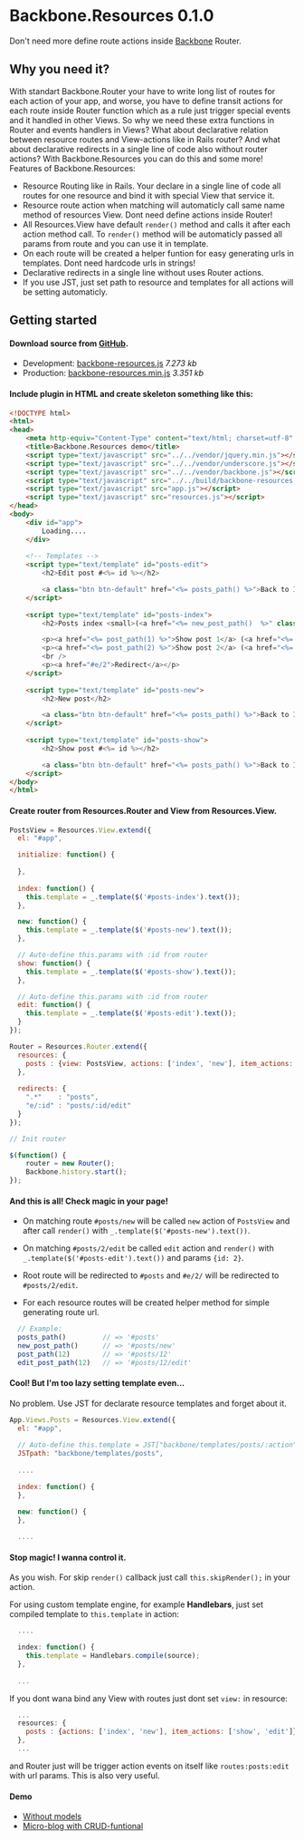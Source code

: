# Backbone.Resources 0.1.0

Don't need more define route actions inside [Backbone](http://documentcloud.github.com/backbone) Router.

## Why you need it?

With standart Backbone.Router your have to write long list of routes for each action of your app, and worse, you have to define transit actions for each route inside Router function which as a rule just trigger special events and it handled in other Views. So why we need these extra functions in Router and events handlers in Views? What about declarative relation between resource routes and View-actions like in Rails router? And what about declarative redirects in a single line of code also without router actions? With Backbone.Resources you can do this and some more!
Features of Backbone.Resources:

* Resource Routing like in Rails. Your declare in a single line of code all routes for one resource and bind it with special View that service it.
* Resource route action when matching will automaticly call same name method of resources View. Dont need define actions inside Router!
* All Resources.View have default `render()` method and calls it after each action method call. To `render()` method will be automaticly passed all params from route and you can use it in template.
* On each route will be created a helper funtion for easy generating urls in templates. Dont need hardcode urls in strings!
* Declarative redirects in a single line without uses Router actions.
* If you use JST, just set path to resource and templates for all actions will be setting automaticly.

## Getting started

#### Download source from [GitHub](https://github.com/Iverson/backbone-resources).

* Development: [backbone-resources.js](https://raw.github.com/Iverson/backbone-resources/master/build/backbone-resources.js) *7.273 kb*
* Production: [backbone-resources.min.js](https://raw.github.com/Iverson/backbone-resources/master/build/backbone-resources.min.js) *3.351 kb*

#### Include plugin in HTML and create skeleton something like this:

```html
<!DOCTYPE html>
<html>
<head>
	<meta http-equiv="Content-Type" content="text/html; charset=utf-8" />
	<title>Backbone.Resources demo</title>
	<script type="text/javascript" src="../../vendor/jquery.min.js"></script>
	<script type="text/javascript" src="../../vendor/underscore.js"></script>
	<script type="text/javascript" src="../../vendor/backbone.js"></script>
	<script type="text/javascript" src="../../build/backbone-resources.min.js"></script>
	<script type="text/javascript" src="app.js"></script>
	<script type="text/javascript" src="resources.js"></script>
</head>
<body>
    <div id="app">
		Loading....
	</div>
	
	<!-- Templates -->
	<script type="text/template" id="posts-edit">
		<h2>Edit post #<%= id %></h2>

		<a class="btn btn-default" href="<%= posts_path() %>">Back to Index</a>
	</script>
	
	<script type="text/template" id="posts-index">
        <h2>Posts index <small>(<a href="<%= new_post_path()  %>" class="">Create new post</a>)</small></h2>

        <p><a href="<%= post_path(1) %>">Show post 1</a> (<a href="<%= edit_post_path(1) %>">Edit</a>)</p>
        <p><a href="<%= post_path(2) %>">Show post 2</a> (<a href="<%= edit_post_path(2) %>">Edit</a>)</p>
        <br />
        <p><a href="#e/2">Redirect</a></p>
	</script>
	
	<script type="text/template" id="posts-new">
		<h2>New post</h2>

		<a class="btn btn-default" href="<%= posts_path() %>">Back to Index</a>
	</script>
	
	<script type="text/template" id="posts-show">
		<h2>Show post #<%= id %></h2>

		<a class="btn btn-default" href="<%= posts_path() %>">Back to Index</a>
	</script>
</body>
</html>
```

#### Create router from Resources.Router and View from Resources.View.

```js
PostsView = Resources.View.extend({
  el: "#app",

  initialize: function() {
    
  },
  
  index: function() {
    this.template = _.template($('#posts-index').text());
  },

  new: function() {
    this.template = _.template($('#posts-new').text());
  },

  // Auto-define this.params with :id from router
  show: function() {
    this.template = _.template($('#posts-show').text());
  },

  // Auto-define this.params with :id from router
  edit: function() {
    this.template = _.template($('#posts-edit').text());
  }
});

Router = Resources.Router.extend({
  resources: {
    posts : {view: PostsView, actions: ['index', 'new'], item_actions: ['show', 'edit']}
  },
  
  redirects: {
    ".*"    : "posts",
    "e/:id" : "posts/:id/edit"
  }
});

// Init router

$(function() {
    router = new Router();
    Backbone.history.start();   
});

```

#### And this is all! Check magic in your page!

* On matching route `#posts/new` will be called `new` action of `PostsView` and after call `render()` with `_.template($('#posts-new').text())`.

* On matching `#posts/2/edit` be called `edit` action and `render()` with `_.template($('#posts-edit').text())` and params `{id: 2}`.

* Root route will be redirected to `#posts` and `#e/2/` will be redirected to `#posts/2/edit`.

* For each resource routes will be created helper method for simple generating route url.
```js
  // Example:
  posts_path()         // => '#posts'
  new_post_path()      // => '#posts/new'
  post_path(12)        // => '#posts/12'
  edit_post_path(12)   // => '#posts/12/edit'
```

#### Cool! But I'm too lazy setting template even...

No problem. Use JST for declarate resource templates and forget about it.

```js
App.Views.Posts = Resources.View.extend({
  el: "#app",
  
  // Auto-define this.template = JST["backbone/templates/posts/:action"] in each action and use it in render.
  JSTpath: "backbone/templates/posts",
  
  ....

  index: function() {
  },

  new: function() {
  },
  
  ....
```

#### Stop magic! I wanna control it.

As you wish. For skip `render()` callback just call `this.skipRender();` in your action.

For using custom template engine, for example <strong>Handlebars</strong>, just set compiled template to `this.template` in action:

```js
  ....

  index: function() {
    this.template = Handlebars.compile(source);
  },
  
  ...
```

If you dont wana bind any View with routes just dont set `view:` in resource:

```js
  ...
  resources: {
    posts : {actions: ['index', 'new'], item_actions: ['show', 'edit']}
  },
  ...
```

and Router just will be trigger action events on itself like `routes:posts:edit` with url params. This is also very useful.

#### Demo

* [Without models](https://github.com/Iverson/backbone-resources/tree/master/examples/template)
* [Micro-blog with CRUD-funtional](https://github.com/Iverson/backbone-resources/tree/master/examples/micro-blog)